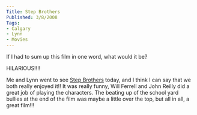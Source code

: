 ```yaml
---
Title: Step Brothers
Published: 3/8/2008
Tags:
- Calgary
- Lynn
- Movies
---
```


If I had to sum up this film in one word, what would it be?

HILARIOUS!!!!

Me and Lynn went to see [Step Brothers](http://www.imdb.com/title/tt0838283/) today, and I think I can say that we both really enjoyed it!! It was really funny, Will Ferrell and John Reilly did a great job of playing the characters. The beating up of the school yard bullies at the end of the film was maybe a little over the top, but all in all, a great film!!!
